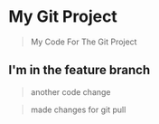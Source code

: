 # My Git Project

> My Code For The Git Project

## I'm in the feature branch

> another code change

> made changes for git pull
